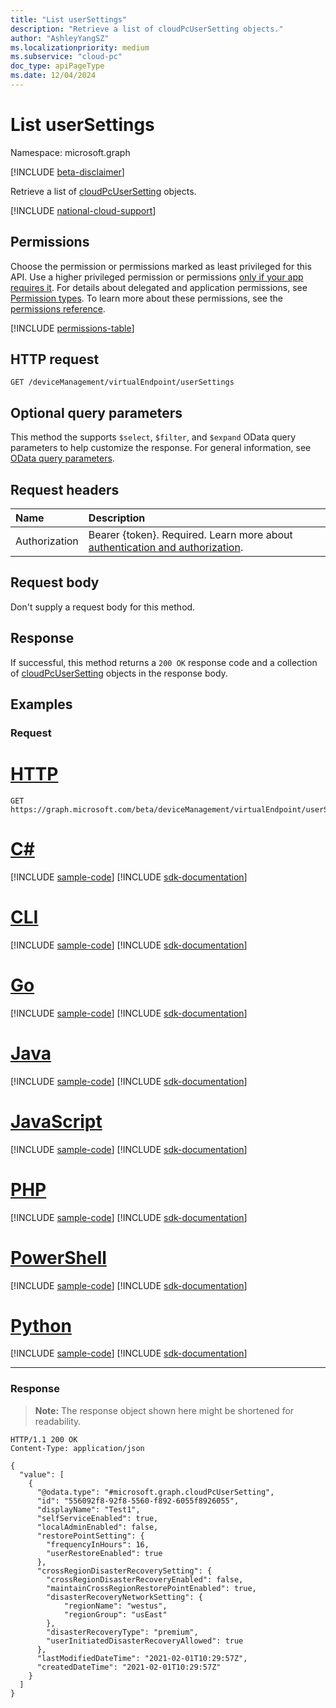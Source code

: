 ```yaml
---
title: "List userSettings"
description: "Retrieve a list of cloudPcUserSetting objects."
author: "AshleyYangSZ"
ms.localizationpriority: medium
ms.subservice: "cloud-pc"
doc_type: apiPageType
ms.date: 12/04/2024
---
```


# List userSettings

Namespace: microsoft.graph

[!INCLUDE [beta-disclaimer](../../includes/beta-disclaimer.md)]

Retrieve a list of [cloudPcUserSetting](../resources/cloudpcusersetting.md) objects.

[!INCLUDE [national-cloud-support](../../includes/global-us.md)]

## Permissions

Choose the permission or permissions marked as least privileged for this API. Use a higher privileged permission or permissions [only if your app requires it](/graph/permissions-overview#best-practices-for-using-microsoft-graph-permissions). For details about delegated and application permissions, see [Permission types](/graph/permissions-overview#permission-types). To learn more about these permissions, see the [permissions reference](/graph/permissions-reference).

<!-- { "blockType": "permissions", "name": "virtualendpoint_list_usersettings" } -->
[!INCLUDE [permissions-table](../includes/permissions/virtualendpoint-list-usersettings-permissions.md)]

## HTTP request

<!-- {
  "blockType": "ignored"
}
-->

``` http
GET /deviceManagement/virtualEndpoint/userSettings
```

## Optional query parameters

This method the supports `$select`, `$filter`, and `$expand` OData query parameters to help customize the response. For general information, see [OData query parameters](/graph/query-parameters).

## Request headers

| Name          | Description               |
| :------------ | :------------------------ |
|Authorization|Bearer {token}. Required. Learn more about [authentication and authorization](/graph/auth/auth-concepts).|

## Request body

Don't supply a request body for this method.

## Response

If successful, this method returns a `200 OK` response code and a collection of [cloudPcUserSetting](../resources/cloudpcusersetting.md) objects in the response body.

## Examples

### Request

# [HTTP](#tab/http)
<!-- {
  "blockType": "request",
  "name": "list_cloudpcusersetting"
}
-->
``` http
GET https://graph.microsoft.com/beta/deviceManagement/virtualEndpoint/userSettings
```

# [C#](#tab/csharp)
[!INCLUDE [sample-code](../includes/snippets/csharp/list-cloudpcusersetting-csharp-snippets.md)]
[!INCLUDE [sdk-documentation](../includes/snippets/snippets-sdk-documentation-link.md)]

# [CLI](#tab/cli)
[!INCLUDE [sample-code](../includes/snippets/cli/list-cloudpcusersetting-cli-snippets.md)]
[!INCLUDE [sdk-documentation](../includes/snippets/snippets-sdk-documentation-link.md)]

# [Go](#tab/go)
[!INCLUDE [sample-code](../includes/snippets/go/list-cloudpcusersetting-go-snippets.md)]
[!INCLUDE [sdk-documentation](../includes/snippets/snippets-sdk-documentation-link.md)]

# [Java](#tab/java)
[!INCLUDE [sample-code](../includes/snippets/java/list-cloudpcusersetting-java-snippets.md)]
[!INCLUDE [sdk-documentation](../includes/snippets/snippets-sdk-documentation-link.md)]

# [JavaScript](#tab/javascript)
[!INCLUDE [sample-code](../includes/snippets/javascript/list-cloudpcusersetting-javascript-snippets.md)]
[!INCLUDE [sdk-documentation](../includes/snippets/snippets-sdk-documentation-link.md)]

# [PHP](#tab/php)
[!INCLUDE [sample-code](../includes/snippets/php/list-cloudpcusersetting-php-snippets.md)]
[!INCLUDE [sdk-documentation](../includes/snippets/snippets-sdk-documentation-link.md)]

# [PowerShell](#tab/powershell)
[!INCLUDE [sample-code](../includes/snippets/powershell/list-cloudpcusersetting-powershell-snippets.md)]
[!INCLUDE [sdk-documentation](../includes/snippets/snippets-sdk-documentation-link.md)]

# [Python](#tab/python)
[!INCLUDE [sample-code](../includes/snippets/python/list-cloudpcusersetting-python-snippets.md)]
[!INCLUDE [sdk-documentation](../includes/snippets/snippets-sdk-documentation-link.md)]

---

### Response
>**Note:** The response object shown here might be shortened for readability.
<!-- {
  "blockType": "response",
  "truncated": true,
  "@odata.type": "microsoft.graph.cloudPcUserSetting",
  "isCollection": true
}
-->
``` http
HTTP/1.1 200 OK
Content-Type: application/json

{
  "value": [
    {
      "@odata.type": "#microsoft.graph.cloudPcUserSetting",
      "id": "556092f8-92f8-5560-f892-6055f8926055",
      "displayName": "Test1",
      "selfServiceEnabled": true,
      "localAdminEnabled": false,
      "restorePointSetting": {
        "frequencyInHours": 16,
        "userRestoreEnabled": true
      },
      "crossRegionDisasterRecoverySetting": {
        "crossRegionDisasterRecoveryEnabled": false,
        "maintainCrossRegionRestorePointEnabled": true,
        "disasterRecoveryNetworkSetting": {
            "regionName": "westus",
            "regionGroup": "usEast"
        },
        "disasterRecoveryType": "premium",
        "userInitiatedDisasterRecoveryAllowed": true
      },
      "lastModifiedDateTime": "2021-02-01T10:29:57Z",
      "createdDateTime": "2021-02-01T10:29:57Z"
    }
  ]
}
```
